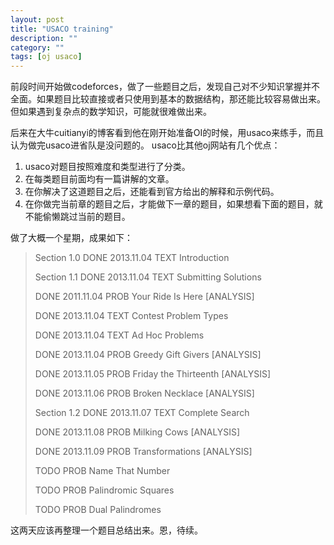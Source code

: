 ```yaml
---
layout: post
title: "USACO training"
description: ""
category: ""
tags: [oj usaco]
---
```


前段时间开始做codeforces，做了一些题目之后，发现自己对不少知识掌握并不全面。如果题目比较直接或者只使用到基本的数据结构，那还能比较容易做出来。但如果遇到复杂点的数学知识，可能就很难做出来。

后来在大牛cuitianyi的博客看到他在刚开始准备OI的时候，用usaco来练手，而且认为做完usaco进省队是没问题的。
usaco比其他oj网站有几个优点：
1. usaco对题目按照难度和类型进行了分类。
2. 在每类题目前面均有一篇讲解的文章。
3. 在你解决了这道题目之后，还能看到官方给出的解释和示例代码。
4. 在你做完当前章的题目之后，才能做下一章的题目，如果想看下面的题目，就不能偷懒跳过当前的题目。

做了大概一个星期，成果如下：

> Section 1.0	DONE	2013.11.04	TEXT Introduction
> 
> Section 1.1	DONE	2013.11.04	TEXT Submitting Solutions
> 
> DONE	2011.11.04	PROB Your Ride Is Here [ANALYSIS]
> 
> DONE	2013.11.04	TEXT Contest Problem Types
> 
> DONE	2013.11.04	TEXT Ad Hoc Problems
> 
> DONE	2013.11.04	PROB Greedy Gift Givers [ANALYSIS]
> 
> DONE	2013.11.05	PROB Friday the Thirteenth [ANALYSIS]
> 
> DONE	2013.11.06	PROB Broken Necklace [ANALYSIS]
> 
> Section 1.2	DONE	2013.11.07	TEXT Complete Search
> 
> DONE	2013.11.08	PROB Milking Cows [ANALYSIS]
> 
> DONE	2013.11.09	PROB Transformations [ANALYSIS]
> 
> TODO	 	PROB Name That Number
> 
> TODO	 	PROB Palindromic Squares
> 
> TODO	 	PROB Dual Palindromes

这两天应该再整理一个题目总结出来。恩，待续。